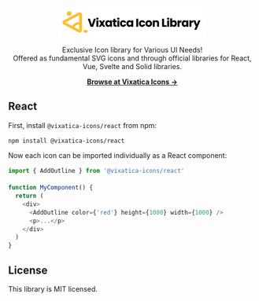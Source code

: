 <p align="center">
  <a href="https://vixaticaicons.vercel.app/" target="_blank">
    <img src="https://raw.githubusercontent.com/njirolu/vixatica-icons/main/static/img/logo.svg" alt="Vixaticaicons" width="300">
  </a>
</p>

<p align="center">
  Exclusive Icon library for Various UI Needs! <br>Offered as fundamental SVG icons and through official libraries for React, Vue, Svelte and Solid libraries.
<p>

<p align="center">
  <a href="https://vixaticaicons.vercel.app/"><strong>Browse at Vixatica Icons &rarr;</strong></a>
</p>


## React

First, install `@vixatica-icons/react` from npm:

```sh
npm install @vixatica-icons/react
```

Now each icon can be imported individually as a React component:

```js
import { AddOutline } from '@vixatica-icons/react'

function MyComponent() {
  return (
    <div>
      <AddOutline color={'red'} height={1000} width={1000} />
      <p>...</p>
    </div>
  )
}
```

## License

This library is MIT licensed.
